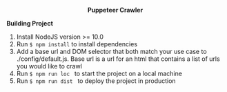 <p align="center">
  <b>Puppeteer Crawler</b>
</p>

**Building Project**<br>
1. Install NodeJS version >= 10.0
2. Run ``` $ npm install ``` to install dependencies
3. Add a base url and DOM selector that both match your use case to ./config/default.js. Base url is a url for an html that contains a list of urls you would like to crawl
4. Run ```$ npm run loc ``` to start the project on a local machine
5. Run ```$ npm run dist ``` to deploy the project in production
